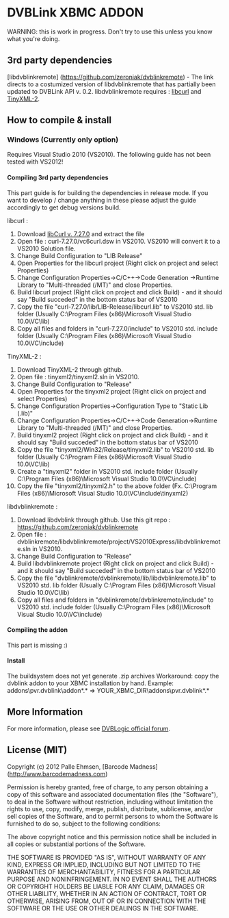 # DVBLink XBMC ADDON

WARNING: this is work in progress. Don't try to use this unless you know what you're doing.

## 3rd party dependencies
[libdvblinkremote] (https://github.com/zeroniak/dvblinkremote) - The link directs to a costumized version of libdvblinkremote that has partially been updated to DVBLink API v. 0.2. 
libdvblinkremote requires : [libcurl](http://curl.haxx.se/libcurl/) and [TinyXML-2](https://github.com/leethomason/tinyxml2). 

## How to compile & install

### Windows (Currently only option)

Requires Visual Studio 2010 (VS2010). The following guide has not been tested with VS2012!

#### Compiling 3rd party dependencies
This part guide is for building the dependencies in release mode.
If you want to develop / change anything in these please adjust the guide accordingly to get debug versions build.

libcurl :

 1. Download [libCurl v. 7.27.0](http://curl.haxx.se/download/curl-7.27.0.zip) and extract the file 
 2. Open file : curl-7.27.0/vc6curl.dsw in VS2010. VS2010 will convert it to a VS2010 Solution file.
 3. Change Build Configuration to "LIB Release"
 4. Open Properties for the libcurl project (Right click on project and select Properties)
 5. Change Configuration Properties->C/C++->Code Generation ->Runtime Library to "Multi-threaded (/MT)" and close Properties.
 6. Build libcurl project (Right click on project and click Build) - and it should say "Build succeded" in the bottom status bar of VS2010
 7. Copy the file "curl-7.27.0/lib/LIB-Release/libcurl.lib" to VS2010 std. lib folder (Usually C:\Program Files (x86)\Microsoft Visual Studio 10.0\VC\lib)
 8. Copy all files and folders in "curl-7.27.0/include" to VS2010 std. include folder (Usually C:\Program Files (x86)\Microsoft Visual Studio 10.0\VC\include)

TinyXML-2 :

 1. Download TinyXML-2 through github.
 2. Open file : tinyxml2/tinyxml2.sln in VS2010. 
 3. Change Build Configuration to "Release"
 4. Open Properties for the tinyxml2 project (Right click on project and select Properties)
 5. Change Configuration Properties->Configuration Type to "Static Lib (.lib)"
 6. Change Configuration Properties->C/C++->Code Generation->Runtime Library to "Multi-threaded (/MT)" and close Properties.
 7. Build tinyxml2 project (Right click on project and click Build) - and it should say "Build succeded" in the bottom status bar of VS2010
 8. Copy the file "tinyxml2/Win32/Release/tinyxml2.lib" to VS2010 std. lib folder (Usually C:\Program Files (x86)\Microsoft Visual Studio 10.0\VC\lib)
 9. Create a "tinyxml2" folder in VS2010 std. include folder (Usually C:\Program Files (x86)\Microsoft Visual Studio 10.0\VC\include)
 10. Copy the file "tinyxml2/tinyxml2.h" to the above folder (Fx. C:\Program Files (x86)\Microsoft Visual Studio 10.0\VC\include\tinyxml2)

libdvblinkremote :

 1. Download libdvblink through github. Use this git repo : https://github.com/zeroniak/dvblinkremote
 2. Open file : dvblinkremote/libdvblinkremote/project/VS2010Express/libdvblinkremote.sln in VS2010. 
 3. Change Build Configuration to "Release"
 4. Build libdvblinkremote project (Right click on project and click Build) - and it should say "Build succeded" in the bottom status bar of VS2010
 5. Copy the file "dvblinkremote/dvblinkremote/lib/libdvblinkremote.lib" to VS2010 std. lib folder (Usually C:\Program Files (x86)\Microsoft Visual Studio 10.0\VC\lib)
 6. Copy all files and folders in "dvblinkremote/dvblinkremote/include" to VS2010 std. include folder (Usually C:\Program Files (x86)\Microsoft Visual Studio 10.0\VC\include)

#### Compiling the addon

This part is missing :)

#### Install
The buildsystem does not yet generate .zip archives
Workaround: copy the dvblink addon to your XBMC installation by hand.
Example: addons\pvr.dvblink\addon\*.* => YOUR_XBMC_DIR\addons\pvr.dvblink\*.*

## More Information
For more information, please see [DVBLogic official forum](http://www.dvblogic.com/phpBB3/viewtopic.php?f=61&t=19703).

## License (MIT)

Copyright (c) 2012 Palle Ehmsen, [Barcode Madness] (http://www.barcodemadness.com)

Permission is hereby granted, free of charge, to any person obtaining a copy of this software and associated documentation files (the "Software"), to deal in the Software without restriction, including without limitation the rights to use, copy, modify, merge, publish, distribute, sublicense, and/or sell copies of the Software, and to permit persons to whom the Software is furnished to do so, subject to the following conditions:

The above copyright notice and this permission notice shall be included in all copies or substantial portions of the Software.

THE SOFTWARE IS PROVIDED "AS IS", WITHOUT WARRANTY OF ANY KIND, EXPRESS OR IMPLIED, INCLUDING BUT NOT LIMITED TO THE WARRANTIES OF MERCHANTABILITY, FITNESS FOR A PARTICULAR PURPOSE AND NONINFRINGEMENT. IN NO EVENT SHALL THE AUTHORS OR COPYRIGHT HOLDERS BE LIABLE FOR ANY CLAIM, DAMAGES OR OTHER LIABILITY, WHETHER IN AN ACTION OF CONTRACT, TORT OR OTHERWISE, ARISING FROM, OUT OF OR IN CONNECTION WITH THE SOFTWARE OR THE USE OR OTHER DEALINGS IN THE SOFTWARE.